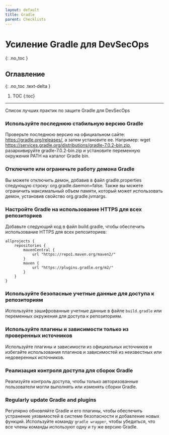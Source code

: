 ```yaml
---
layout: default
title: Gradle
parent: Checklists
---
```


# Усиление Gradle для DevSecOps
{: .no_toc }

## Оглавление
{: .no_toc .text-delta }

1. TOC
{:toc}

---

<span class="d-inline-block p-2 mr-1 v-align-middle bg-green-000"></span>Список лучших практик по защите Gradle для DevSecOps


### Используйте последнюю стабильную версию Gradle	



Проверьте последнюю версию на официальном сайте: https://gradle.org/releases/, а затем установите ее. Например: wget https://services.gradle.org/distributions/gradle-7.0.2-bin.zip, разархивируйте gradle-7.0.2-bin.zip и установите переменную окружения PATH на каталог Gradle bin.



### Отключите или ограничьте работу демона Gradle	


Вы можете отключить демон, добавив в файл gradle.properties следующую строку: org.gradle.daemon=false. Также вы можете ограничить максимальный объем памяти, который может использовать демон, установив свойство org.gradle.jvmargs.


### Настройте Gradle на использование HTTPS для всех репозиториев	

Добавьте следующий код в файл build.gradle, чтобы обеспечить использование HTTPS для всех репозиториев:

```
allprojects {
    repositories {
        mavenCentral {
            url "https://repo1.maven.org/maven2/"
        }
        maven {
            url "https://plugins.gradle.org/m2/"
        }
    }
}

```


### Используйте безопасные учетные данные для доступа к репозиториям

Используйте зашифрованные учетные данные в файле `build.gradle` или переменных окружения для доступа к репозиториям.


### Используйте плагины и зависимости только из проверенных источников

Используйте плагины и зависимости из официальных источников и избегайте использования плагинов и зависимостей из неизвестных или недоверенных источников. 


### Реализация контроля доступа для сборок Gradle

Реализуйте контроль доступа, чтобы только авторизованные пользователи могли выполнять или изменять сборки Gradle.



### Regularly update Gradle and plugins

Регулярно обновляйте Gradle и его плагины, чтобы обеспечить устранение уязвимостей в системе безопасности и добавление новых функций. Используйте команду `gradle wrapper`, чтобы убедиться, что все члены команды используют одну и ту же версию Gradle.


